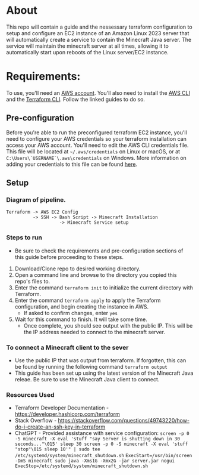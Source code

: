 # About 
This repo will contain a guide and the nessessary terraform configuration to setup and configure an EC2 instance of an Amazon Linux 2023 server that will automatically create a service to contain the Minecraft Java server. The service will maintain the minecraft server at all times, allowing it to automatically start upon reboots of the Linux server/EC2 instance.

# Requirements:
To use, you'll need an [AWS account](https://aws.amazon.com/). You'll also need to install the [AWS CLI](https://docs.aws.amazon.com/cli/latest/userguide/getting-started-install.html) and the [Terraform CLI](https://developer.hashicorp.com/terraform/tutorials/aws-get-started/install-cli). Follow the linked guides to do so. 

## Pre-configuration
Before you're able to run the preconfigured terraform EC2 instance, you'll need to configure your AWS credentials so your terraform installation can access your AWS account. 
You'll need to edit the AWS CLI credentials file. This file will be located at `~/.aws/credentials` on Linux or macOS, or at ``C:\Users\`USERNAME`\.aws\credentials`` on Windows. 
More information on adding your credentials to this file can be found [here](https://docs.aws.amazon.com/cli/latest/userguide/cli-configure-files.html).

## Setup
### Diagram of pipeline.
    Terraform -> AWS EC2 Config
			  -> SSH -> Bash Script -> Minecraft Installation
						-> Minecraft Service setup

### Steps to run
- Be sure to check the requirements and pre-configuration sections of this guide  before proceeding to these steps.
1. Download/Clone repo to desired working directory.
2. Open a command line and browse to the directory you copied this repo's files to.
3. Enter the command `terraform init` to initialize the current directory with Terraform.
4. Enter the command `terraform apply` to apply the Terraform configuration, and begin creating the instance in AWS.
	- If asked to confirm changes, enter `yes`
5. Wait for this command to finish. It will take some time.
	- Once complete, you should see output with the public IP. This will be the IP address needed to connect to the minecraft server.

### To connect a Minecraft client to the sever
- Use the public IP that was output from terraform. If forgotten, this can be found by running the following command `terraform output`
- This guide has been set up using the latest version of the Minecraft Java releae. Be sure to use the Minecraft Java client to connect.

### Resources Used
- Terraform Developer Documentation - https://developer.hashicorp.com/terraform
- Stack Overflow - https://stackoverflow.com/questions/49743220/how-do-i-create-an-ssh-key-in-terraform
- ChatGPT - Provided assistance with service configuration: 
 `screen -p 0 -S minecraft -X eval 'stuff "say Server is shutting down in 30 seconds..."\015'
sleep 30
screen -p 0 -S minecraft -X eval 'stuff "stop"\015
sleep 10'" | sudo tee /etc/systemd/system/minecraft_shutdown.sh`
 `ExecStart=/usr/bin/screen -DmS minecraft sudo java -Xms1G -Xmx2G -jar server.jar nogui
ExecStop=/etc/systemd/system/minecraft_shutdown.sh`
